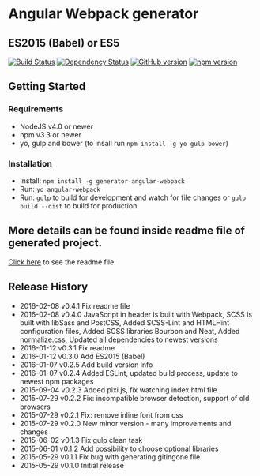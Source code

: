 # Angular Webpack generator
## ES2015 (Babel) or ES5

[![Build Status](https://travis-ci.org/KarolAltamirano/generator-angular-webpack.svg?branch=master)](https://travis-ci.org/KarolAltamirano/generator-angular-webpack)
[![Dependency Status](https://david-dm.org/KarolAltamirano/generator-angular-webpack.svg)](https://david-dm.org/KarolAltamirano/generator-angular-webpack)
[![GitHub version](https://badge.fury.io/gh/KarolAltamirano%2Fgenerator-angular-webpack.svg)](https://badge.fury.io/gh/KarolAltamirano%2Fgenerator-angular-webpack)
[![npm version](https://badge.fury.io/js/generator-angular-webpack.svg)](https://badge.fury.io/js/generator-angular-webpack)

## Getting Started
### Requirements
- NodeJS v4.0 or newer
- npm v3.3 or newer
- yo, gulp and bower (to insall run `npm install -g yo gulp bower`)

### Installation
- Install: `npm install -g generator-angular-webpack`
- Run: `yo angular-webpack`
- Run: `gulp` to build for development and watch for file changes or `gulp build --dist` to build for production

## More details can be found inside readme file of generated project.
[Click here](https://github.com/KarolAltamirano/generator-angular-webpack/blob/master/app/templates/common/README.md) to see the readme file.

## Release History
* 2016-02-08 v0.4.1 Fix readme file
* 2016-02-08 v0.4.0 JavaScript in header is built with Webpack, SCSS is built with libSass and PostCSS,
  Added SCSS-Lint and HTMLHint configuration files, Added SCSS libraries Bourbon and Neat,
  Added normalize.css, Updated all dependencies to newest versions
* 2016-01-12 v0.3.1 Fix readme
* 2016-01-12 v0.3.0 Add ES2015 (Babel)
* 2016-01-07 v0.2.5 Add build version info
* 2016-01-07 v0.2.4 Added ESLint, updated build process, update to newest npm packages
* 2015-09-04 v0.2.3 Added pixi.js, fix watching index.html file
* 2015-07-29 v0.2.2 Fix: incompatible browser detection, support of old browsers
* 2015-07-29 v0.2.1 Fix: remove inline font from css
* 2015-07-29 v0.2.0 New minor version - many improvements and changes
* 2015-06-02 v0.1.3 Fix gulp clean task
* 2015-06-01 v0.1.2 Add possibility to choose optional libraries
* 2015-05-29 v0.1.1 Fix bug with generating gitingone file
* 2015-05-29 v0.1.0 Initial release
